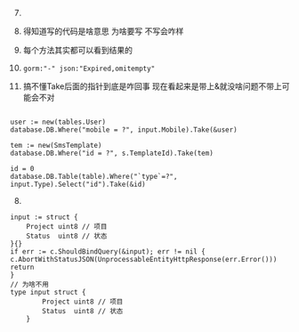 7. 
8. 得知道写的代码是啥意思  为啥要写 不写会咋样
9. 每个方法其实都可以看到结果的

6. `gorm:"-" json:"Expired,omitempty"`

7. 搞不懂Take后面的指针到底是咋回事 现在看起来是带上&就没啥问题不带上可能会不对

```cgo

user := new(tables.User)
database.DB.Where("mobile = ?", input.Mobile).Take(&user)

tem := new(SmsTemplate)
database.DB.Where("id = ?", s.TemplateId).Take(tem)

id = 0
database.DB.Table(table).Where("`type`=?", input.Type).Select("id").Take(&id)
```


8.  
```cgo
input := struct {
    Project uint8 // 项目
    Status  uint8 // 状态
}{}
if err := c.ShouldBindQuery(&input); err != nil {
c.AbortWithStatusJSON(UnprocessableEntityHttpResponse(err.Error()))
return
} 
// 为啥不用
type input struct {
		Project uint8 // 项目
		Status  uint8 // 状态
	}
```